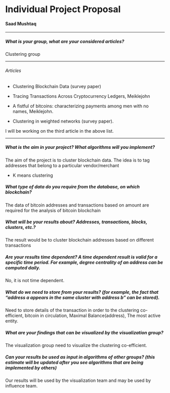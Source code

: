 # Individual Project Proposal 
#### Saad Mushtaq

***
##### What is your group, what are your considered articles?
Clustering group

***
###### Articles 
- Clustering Blockchain Data (survey paper)

- Tracing Transactions Across Cryptocurrency Ledgers, Meiklejohn

- A fistful of bitcoins: characterizing payments among men with no names, Meiklejohn.

- Clustering in weighted networks (survey paper).

I will be working on the third article in the above list. 
***
##### What is the aim in your project? What algorithms will you implement?
The aim of the project is to cluster blockchain data. The idea is to tag addresses that belong to a particular vendor/merchant 
- K means clustering 

##### What type of data do you require from the database, on which blockchain?
The data of bitcoin addresses and transactions based on amount are required for the analysis of bitcoin blockchain

##### What will be your results about? Addresses, transactions, blocks, clusters, etc.?
The result would be to cluster blockchain addresses based on different transactions 

##### Are your results time dependent? A time dependent result is valid for a specific time period. For example, degree centrality of an address can be computed daily.
No, it is not time dependent. 

##### What do we need to store from your results? (for example, the fact that “address a appears in the same cluster with address b” can be stored). 
Need to store details of the transaction  in order to the clustering co-efficient, bitcoin in circulation, Maximal Balance(address), The most active entity.

##### What are your findings that can be visualized by the visualization group? 
The visualization group need to visualize the clustering co-efficient.

##### Can your results be used as input in algorithms of other groups? (this estimate will be updated after you see algorithms that are being implemented by others)
Our results will be used by the visualization team and may be used by influence team.



